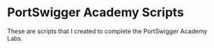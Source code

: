 # PortSwigger Academy Scripts
These are scripts that I created to complete the PortSwigger Academy Labs.
